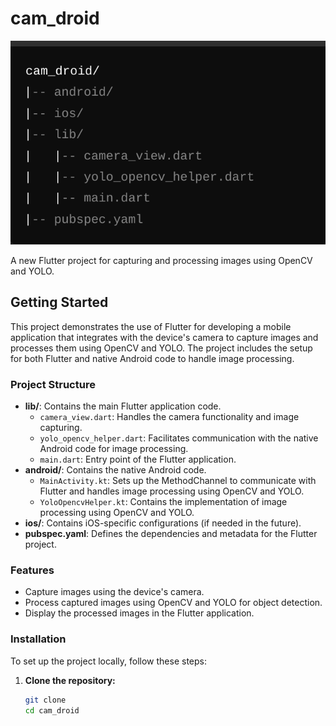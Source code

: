 # cam_droid

![Alt text](./img/scree1.png)

A new Flutter project for capturing and processing images using OpenCV and YOLO.

## Getting Started

This project demonstrates the use of Flutter for developing a mobile application that integrates with the device's camera to capture images and processes them using OpenCV and YOLO. The project includes the setup for both Flutter and native Android code to handle image processing.

### Project Structure

- **lib/**: Contains the main Flutter application code.
  - `camera_view.dart`: Handles the camera functionality and image capturing.
  - `yolo_opencv_helper.dart`: Facilitates communication with the native Android code for image processing.
  - `main.dart`: Entry point of the Flutter application.
- **android/**: Contains the native Android code.
  - `MainActivity.kt`: Sets up the MethodChannel to communicate with Flutter and handles image processing using OpenCV and YOLO.
  - `YoloOpencvHelper.kt`: Contains the implementation of image processing using OpenCV and YOLO.
- **ios/**: Contains iOS-specific configurations (if needed in the future).
- **pubspec.yaml**: Defines the dependencies and metadata for the Flutter project.

### Features

- Capture images using the device's camera.
- Process captured images using OpenCV and YOLO for object detection.
- Display the processed images in the Flutter application.

### Installation

To set up the project locally, follow these steps:

1. **Clone the repository:**

   ```bash
   git clone 
   cd cam_droid
